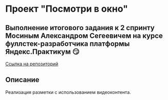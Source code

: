 # Проект "Посмотри в окно"
## Выполнение итогового задания к 2 спринту Мосиным Александром Сегеевичем на курсе фуллстек-разработчика платформы Яндекс.Практикум :smirk:
[Ссылка на репозиторий](https://github.com/AlexMoS1n/posmotri_v_okno.git)
## Описание
Реализация разметки с использованием видеоконтента.